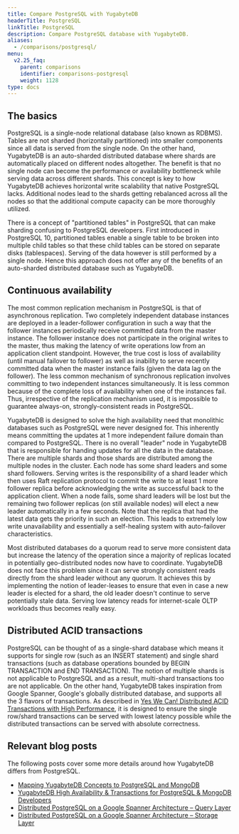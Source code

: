 ```yaml
---
title: Compare PostgreSQL with YugabyteDB
headerTitle: PostgreSQL
linkTitle: PostgreSQL
description: Compare PostgreSQL database with YugabyteDB.
aliases:
  - /comparisons/postgresql/
menu:
  v2.25_faq:
    parent: comparisons
    identifier: comparisons-postgresql
    weight: 1128
type: docs
---
```


## The basics

PostgreSQL is a single-node relational database (also known as RDBMS). Tables are not sharded (horizontally partitioned) into smaller components since all data is served from the single node. On the other hand, YugabyteDB is an auto-sharded distributed database where shards are automatically placed on different nodes altogether. The benefit is that no single node can become the performance or availability bottleneck while serving data across different shards. This concept is key to how YugabyteDB achieves horizontal write scalability that native PostgreSQL lacks. Additional nodes lead to the shards getting rebalanced across all the nodes so that the additional compute capacity can be more thoroughly utilized.

There is a concept of "partitioned tables" in PostgreSQL that can make sharding confusing to PostgreSQL developers. First introduced in PostgreSQL 10, partitioned tables enable a single table to be broken into multiple child tables so that these child tables can be stored on separate disks (tablespaces). Serving of the data however is still performed by a single node. Hence this approach does not offer any of the benefits of an auto-sharded distributed database such as YugabyteDB.

## Continuous availability

The most common replication mechanism in PostgreSQL is that of asynchronous replication. Two completely independent database instances are deployed in a leader-follower configuration in such a way that the follower instances periodically receive committed data from the master instance. The follower instance does not participate in the original writes to the master, thus making the latency of write operations low from an application client standpoint. However, the true cost is loss of availability (until manual failover to follower) as well as inability to serve recently committed data when the master instance fails (given the data lag on the follower). The less common mechanism of synchronous replication involves committing to two independent instances simultaneously. It is less common because of the complete loss of availability when one of the instances fail. Thus, irrespective of the replication mechanism used, it is impossible to guarantee always-on, strongly-consistent reads in PostgreSQL.

YugabyteDB is designed to solve the high availability need that monolithic databases such as PostgreSQL were never designed for. This inherently means committing the updates at 1 more independent failure domain than compared to PostgreSQL. There is no overall "leader" node in YugabyteDB that is responsible for handing updates for all the data in the database. There are multiple shards and those shards are distributed among the multiple nodes in the cluster. Each node has some shard leaders and some shard followers. Serving writes is the responsibility of a shard leader which then uses Raft replication protocol to commit the write to at least 1 more follower replica before acknowledging the write as successful back to the application client. When a node fails, some shard leaders will be lost but the remaining two follower replicas (on still available nodes) will elect a new leader automatically in a few seconds. Note that the replica that had the latest data gets the priority in such an election. This leads to extremely low write unavailability and essentially a self-healing system with auto-failover characteristics.

Most distributed databases do a quorum read to serve more consistent data but increase the latency of the operation since a majority of replicas located in potentially geo-distributed nodes now have to coordinate. YugabyteDB does not face this problem since it can serve strongly consistent reads directly from the shard leader without any quorum. It achieves this by implementing the notion of leader-leases to ensure that even in case a new leader is elected for a shard, the old leader doesn't continue to serve potentially stale data. Serving low latency reads for internet-scale OLTP workloads thus becomes really easy.

## Distributed ACID transactions

PostgreSQL can be thought of as a single-shard database which means it supports for single row (such as an INSERT statement) and single shard transactions (such as database operations bounded by BEGIN TRANSACTION and END TRANSACTION). The notion of multiple shards is not applicable to PostgreSQL and as a result, multi-shard transactions too are not applicable. On the other hand, YugabyteDB takes inspiration from Google Spanner, Google's globally distributed database, and supports all the 3 flavors of transactions. As described in [Yes We Can! Distributed ACID Transactions with High Performance](https://www.yugabyte.com/blog/yes-we-can-distributed-acid-transactions-with-high-performance/), it is designed to ensure the single row/shard transactions can be served with lowest latency possible while the distributed transactions can be served with absolute correctness.

## Relevant blog posts

The following posts cover some more details around how YugabyteDB differs from PostgreSQL.

- [Mapping YugabyteDB Concepts to PostgreSQL and MongoDB](https://www.yugabyte.com/blog/mapping-yugabyte-db-concepts-to-postgresql-and-mongodb/)
- [YugabyteDB High Availability & Transactions for PostgreSQL & MongoDB Developers](https://www.yugabyte.com/blog/mapping-yugabyte-db-concepts-to-postgresql-and-mongodb/)
- [Distributed PostgreSQL on a Google Spanner Architecture – Query Layer](https://www.yugabyte.com/blog/distributed-postgresql-on-a-google-spanner-architecture-query-layer/)
- [Distributed PostgreSQL on a Google Spanner Architecture – Storage Layer](https://www.yugabyte.com/blog/distributed-postgresql-on-a-google-spanner-architecture-storage-layer/)
